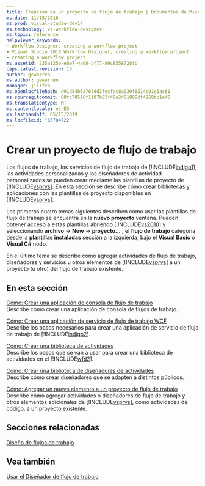 ```yaml
---
title: Creación de un proyecto de flujo de trabajo | Documentos de Microsoft
ms.date: 11/15/2016
ms.prod: visual-studio-dev14
ms.technology: vs-workflow-designer
ms.topic: reference
helpviewer_keywords:
- Workflow Designer, creating a workflow project
- Visual Studio 2010 Workflow Designer, creating a workflow project
- creating a workflow project
ms.assetid: 235a125e-ebe7-4a98-bf77-86c8558728fb
caps.latest.revision: 15
author: gewarren
ms.author: gewarren
manager: jillfra
ms.openlocfilehash: d91d84b6a763dd3fecfac8a030f8514c91e5ac61
ms.sourcegitcommit: 08fc78516f1107b83f46e2401888df4868bb1e40
ms.translationtype: MT
ms.contentlocale: es-ES
ms.lasthandoff: 05/15/2019
ms.locfileid: "65704722"
---
```

# <a name="creating-a-workflow-project"></a>Crear un proyecto de flujo de trabajo
Los flujos de trabajo, los servicios de flujo de trabajo de [!INCLUDE[indigo1](../includes/indigo1-md.md)], las actividades personalizadas y los diseñadores de actividad personalizados se pueden crear mediante las plantillas de proyecto de [!INCLUDE[vsprvs](../includes/vsprvs-md.md)]. En esta sección se describe cómo crear bibliotecas y aplicaciones con las plantillas de proyecto disponibles en [!INCLUDE[vsprvs](../includes/vsprvs-md.md)].  
  
 Los primeros cuatro temas siguientes describen cómo usar las plantillas de flujo de trabajo se encuentra en la **nuevo proyecto** ventana. Pueden obtener acceso a estas plantillas abriendo [!INCLUDE[vs2010](../includes/vs2010-md.md)] y seleccionando **archivo** -> **New** -> **proyecto...** , el **flujo de trabajo** categoría desde la **plantillas instaladas** sección a la izquierda, bajo el **Visual Basic** o **Visual C#** nodo.  
  
 En el último tema se describe cómo agregar actividades de flujo de trabajo, diseñadores y servicios u otros elementos de [!INCLUDE[vsprvs](../includes/vsprvs-md.md)] a un proyecto (u otro) del flujo de trabajo existente.  
  
## <a name="in-this-section"></a>En esta sección  
 [Cómo: Crear una aplicación de consola de flujo de trabajo](../workflow-designer/how-to-create-a-workflow-console-application.md)  
 Describe cómo crear una aplicación de consola de flujos de trabajo.  
  
 [Cómo: Crear una aplicación de servicio de flujo de trabajo WCF](../workflow-designer/how-to-create-a-wcf-workflow-service-application.md)  
 Describe los pasos necesarios para crear una aplicación de servicio de flujo de trabajo de [!INCLUDE[indigo2](../includes/indigo2-md.md)].  
  
 [Cómo: Crear una biblioteca de actividades](../workflow-designer/how-to-create-an-activity-library.md)  
 Describe los pasos que se van a usar para crear una biblioteca de actividades en el [!INCLUDE[wfd2](../includes/wfd2-md.md)].  
  
 [Cómo: Crear una biblioteca de diseñadores de actividades](../workflow-designer/how-to-create-an-activity-designer-library.md)  
 Describe cómo crear diseñadores que se adapten a distintos públicos.  
  
 [Cómo: Agregar un nuevo elemento a un proyecto de flujo de trabajo](../workflow-designer/how-to-add-a-new-item-to-a-workflow-project.md)  
 Describe cómo agregar actividades o diseñadores de flujo de trabajo y otros elementos adicionales de [!INCLUDE[vsprvs](../includes/vsprvs-md.md)], como actividades de código, a un proyecto existente.  
  
## <a name="related-sections"></a>Secciones relacionadas  
 [Diseño de flujos de trabajo](https://msdn.microsoft.com/library/41f727b5-b142-4c1b-b046-492b96135ae6)  
  
## <a name="see-also"></a>Vea también  
 [Usar el Diseñador de flujo de trabajo](../workflow-designer/using-the-workflow-designer.md)